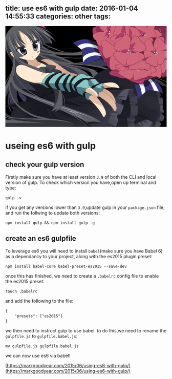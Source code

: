 title: use es6 with gulp
date: 2016-01-04 14:55:33
categories: other
tags:
---
![](/images/s37.jpg)

# useing es6 with gulp

## check your gulp version

Firstly make sure you have at least version `3.9` of both the CLI and local version of gulp.
To check which version you have,open up terminal and type:

```
gulp -v

```

if you get any versions lower than `3.9`,update gulp in your `package.json` file, and run the follwing to update both versions:

```
npm install gulp && npm install gulp -g
```

## create an es6 gulpfile

To leverage es6 you will need to install `babel`(make sure you have Babel 6) as a dependancy to your project,
along with the es2015 plugin preset:

```
npm install babel-core babel-preset-es2015 --save-dev
```
once this has finished, we need to create a `.babelrc` config file to enable the es2015 preset:

```
touch .babelrc
```

and add the following to the file:

```
{
	"presets": ["es2015"]
}
```

we then need to instruct gulp to use babel. to do this,we need to rename the `gulpfile.js` to `gulpfile.babel.js`:

```
mv gulpfile.js gulpfile.babel.js
```

we can now use es6 via babel!

[https://markgoodyear.com/2015/06/using-es6-with-gulp/](https://markgoodyear.com/2015/06/using-es6-with-gulp/)
